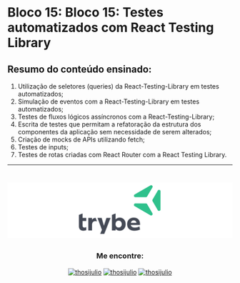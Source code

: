 # Bloco 15: Bloco 15: Testes automatizados com React Testing Library

## Resumo do conteúdo ensinado:
1. Utilização de seletores (queries) da React-Testing-Library em testes automatizados;
2. Simulação de eventos com a React-Testing-Library em testes automatizados;
3. Testes de fluxos lógicos assíncronos com a React-Testing-Library;
4. Escrita de testes que permitam a refatoração da estrutura dos componentes da aplicação sem necessidade de serem alterados;
5. Criação de mocks de APIs utilizando fetch;
6. Testes de inputs;
7. Testes de rotas criadas com React Router com a React Testing Library.

---

<h1 align="center">
    <img alt="Trybe" src="https://github.com/thosijulio/trybe-projects/blob/main/trybe-logo.png"/>
</h1>
<h3 align=center>Me encontre:</h3>
<p align=center>
<a href="https://www.linkedin.com/in/thosijulio/" target="blank"><img align="center" src="https://cdn.jsdelivr.net/npm/simple-icons@3.0.1/icons/linkedin.svg" alt="thosijulio" height="20" width="20" /></a>
<a href="https://www.github.com/thosijulio/" target="blank"><img align="center" src="https://cdn.jsdelivr.net/npm/simple-icons@3.0.1/icons/github.svg" alt="thosijulio" height="20" width="20" /></a>
<a href="https://www.instagram.com/thosijulio" target="blank"><img align="center" src="https://cdn.jsdelivr.net/npm/simple-icons@3.0.1/icons/instagram.svg" alt="thosijulio" height="20" width="20" /></a>
</p>
